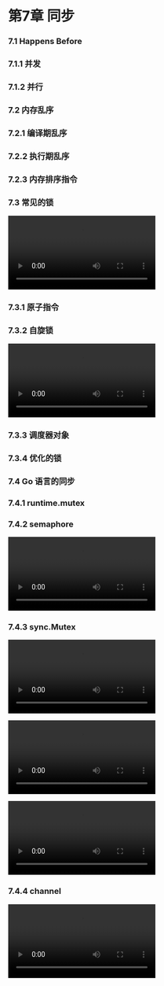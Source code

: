 # 第7章 同步
### 7.1 Happens Before
### 7.1.1 并发
### 7.1.2 并行
### 7.2 内存乱序
### 7.2.1 编译期乱序
### 7.2.2 执行期乱序
### 7.2.3 内存排序指令
### 7.3 常见的锁

![](https://img.github.mailjob.net/book-go-runtime/7.3.mp4)

### 7.3.1 原子指令
### 7.3.2 自旋锁

![](https://img.github.mailjob.net/book-go-runtime/7.3.2.mp4)

### 7.3.3 调度器对象
### 7.3.4 优化的锁
### 7.4 Go 语言的同步
### 7.4.1 runtime.mutex
### 7.4.2 semaphore

![](https://img.github.mailjob.net/book-go-runtime/7.4.2.mp4)

### 7.4.3 sync.Mutex

![](https://img.github.mailjob.net/book-go-runtime/7.4.3.1.mp4)

![](https://img.github.mailjob.net/book-go-runtime/7.4.3.2.mp4)

![](https://img.github.mailjob.net/book-go-runtime/7.4.3.3.mp4)

### 7.4.4 channel

![](https://img.github.mailjob.net/book-go-runtime/7.4.4.mp4)
